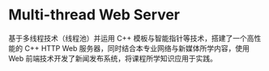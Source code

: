 # Multi-thread Web Server

基于多线程技术（线程池）并运用 C++ 模板与智能指针等技术，搭建了一个高性能的 C++ HTTP Web 服务器，同时结合本专业网络与新媒体所学内容，使用 Web 前端技术开发了新闻发布系统，将课程所学知识应用于实践。

